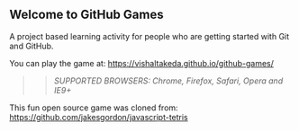 ## Welcome to GitHub Games

A project based learning activity for people who are getting started with Git and GitHub.

You can play the game at: https://vishaltakeda.github.io/github-games/

>> _*SUPPORTED BROWSERS*: Chrome, Firefox, Safari, Opera and IE9+_

This fun open source game was cloned from: https://github.com/jakesgordon/javascript-tetris
